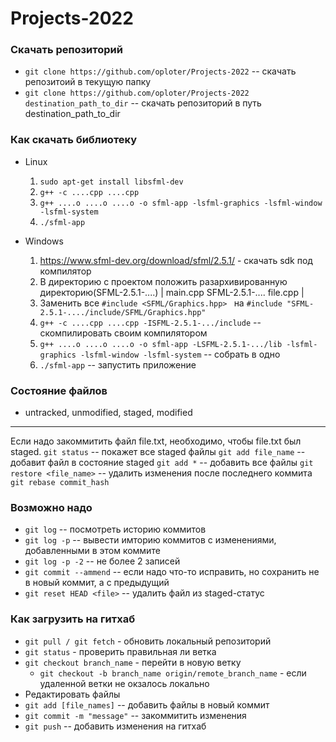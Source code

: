# Projects-2022


### Скачать репозиторий
* ```git clone https://github.com/oploter/Projects-2022``` -- скачать репозитоий в текущую папку
* ```git clone https://github.com/oploter/Projects-2022 destination_path_to_dir``` -- скачать репозиторий в путь destination_path_to_dir

### Как скачать библиотеку
* Linux
    1) ```sudo apt-get install libsfml-dev```
    2) ```g++ -c ....cpp ....cpp ```
    3) ```g++ ....o ....o ....o -o sfml-app -lsfml-graphics -lsfml-window -lsfml-system```
    4) ```./sfml-app```

* Windows
    1) https://www.sfml-dev.org/download/sfml/2.5.1/ - скачать sdk под компилятор 
    2) В директорию с проектом положить разархивированную директорию(SFML-2.5.1-....)
    |
    main.cpp
    SFML-2.5.1-....
    file.cpp
    |
    3) Заменить все ```#include <SFML/Graphics.hpp> ``` на ```#include "SFML-2.5.1-..../include/SFML/Graphics.hpp"```
    4) ```g++ -c ....cpp ....cpp -ISFML-2.5.1-.../include``` -- скомпилировать своим компилятором
    5) ```g++ ....o ....o ....o -o sfml-app -LSFML-2.5.1-.../lib -lsfml-graphics -lsfml-window -lsfml-system``` -- собрать в одно
    6) ```./sfml-app``` -- запустить приложение 


### Состояние файлов
* untracked, unmodified, staged, modified
---
Если надо закоммитить файл file.txt, необходимо, чтобы file.txt был staged.
```git status``` -- покажет все staged файлы
```git add file_name``` -- добавит файл в состояние staged
```git add *``` -- добавить все файлы
```git restore <file_name>``` -- удалить изменения после последнего коммита
```git rebase commit_hash```

### Возможно надо
* ```git log``` -- посмотреть историю коммитов
* ```git log -p``` -- вывести имторию коммитов с изменениями, добавленными в этом коммите
* ```git log -p -2``` -- не более 2 записей
* ```git commit --ammend``` -- если надо что-то исправить, но сохранить не в новый коммит, а с предыдущий
* ```git reset HEAD <file>``` -- удалить файл из staged-статус

### Как загрузить на гитхаб
* ```git pull / git fetch``` - обновить локальный репозиторий
* ```git status``` - проверить правильная ли ветка
* ```git checkout branch_name``` - перейти в новую ветку 
    * ```git checkout -b branch_name origin/remote_branch_name``` - если удаленной ветки не окзалось локально
* Редактировать файлы
* ```git add [file_names]``` -- добавить файлы в новый коммит
* ```git commit -m "message"``` -- закоммитить изменения
* ```git push``` -- добавить изменения на гитхаб